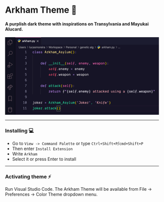 # Arkham Theme 🦇
#### A purplish dark theme with inspirations on Transylvania and Mayukai Alucard.

![Theme in action](Screenshot.png)

---
### Installing 💻

-  Go to `View -> Command Palette` or type `Ctrl+Shift+P`/`cmd+Shift+P`
-  Then enter `Install Extension`
-  Write `Arkham`
-  Select it or press Enter to install
---
### Activating theme ⚡️
Run Visual Studio Code. The Arkham Theme will be available from File -> Preferences -> Color Theme dropdown menu.
